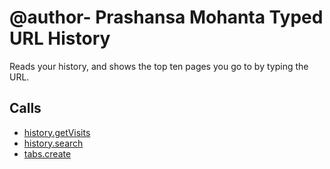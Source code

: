 @author- Prashansa Mohanta
Typed URL History
=======

Reads your history, and shows the top ten pages you go to by typing the URL.


Calls
-----

* [history.getVisits](https://developer.chrome.com/extensions/history#method-getVisits)
* [history.search](https://developer.chrome.com/extensions/history#method-search)
* [tabs.create](https://developer.chrome.com/extensions/tabs#method-create)